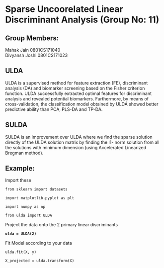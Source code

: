 # Sparse Uncoorelated Linear Discriminant Analysis (Group No: 11)

## Group Members: 

Mahak Jain 0801CS171040 </br>
Divyansh Joshi 0801CS171023 </br>

## ULDA
ULDA is a supervised method for feature extraction (FE), discriminant analysis (DA) and biomarker screening based on the Fisher criterion function. 
ULDA successfully extracted optimal features for discriminant analysis and revealed potential biomarkers. Furthermore, by means of cross-validation, the classification model obtained by ULDA showed better predictive ability than PCA, PLS-DA and TP-DA.


## SULDA
SULDA is an improvement over ULDA where we find the sparse solution directly of the ULDA solution matrix by finding the l1- norm solution from all the solutions with minimum dimension (using Accelerated Linearized Bregman method).


## Example:
Import these

`from sklearn import datasets`

`import matplotlib.pyplot as plt`

`import numpy as np`

`from ulda import ULDA`

Project the data onto the 2 primary linear discriminants

**`ulda = ULDA(2)`**

Fit Model according to your data

`ulda.fit(X, y)`

`X_projected = ulda.transform(X)`



